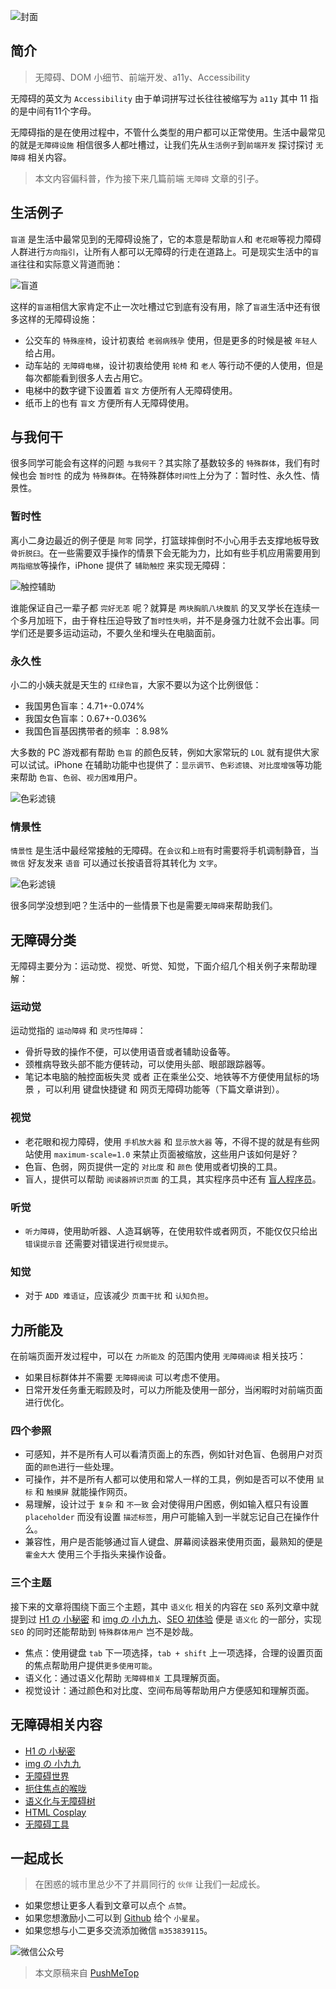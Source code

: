 <!-- # 无障碍世界 -->

![封面](https://raw.githubusercontent.com/pushmetop/resource/master/30-seconds-for-everyday/a11y-101/poster.png)

## 简介

> 无障碍、DOM 小细节、前端开发、a11y、Accessibility

无障碍的英文为 `Accessibility` 由于单词拼写过长往往被缩写为 `a11y` 其中 11 指的是中间有11个字母。

无障碍指的是在使用过程中，不管什么类型的用户都可以正常使用。生活中最常见的就是`无障碍设施` 相信很多人都吐槽过，让我们先从`生活例子`到`前端开发` 探讨探讨 `无障碍` 相关内容。

> 本文内容偏科普，作为接下来几篇前端 `无障碍` 文章的引子。

## 生活例子

`盲道` 是生活中最常见到的无障碍设施了，它的本意是帮助`盲人`和 `老花眼`等视力障碍人群进行`方向指引`，让所有人都可以无障碍的行走在道路上。可是现实生活中的`盲道`往往和实际意义背道而驰：

![盲道](https://raw.githubusercontent.com/pushmetop/resource/master/30-seconds-for-everyday/a11y-101/road.png)

这样的`盲道`相信大家肯定不止一次吐槽过它到底有没有用，除了`盲道`生活中还有很多这样的无障碍设施：

* 公交车的 `特殊座椅`，设计初衷给 `老弱病残孕` 使用，但是更多的时候是被 `年轻人` 给占用。
* 动车站的 `无障碍电梯`，设计初衷给使用 `轮椅` 和 `老人` 等行动不便的人使用，但是每次都能看到很多人去占用它。
* 电梯中的数字键下设置着 `盲文` 方便所有人无障碍使用。
* 纸币上的也有 `盲文` 方便所有人无障碍使用。

## 与我何干

很多同学可能会有这样的问题 `与我何干`？其实除了基数较多的 `特殊群体`，我们有时候也会 `暂时性` 的成为 `特殊群体`。在特殊群体`时间性`上分为了：暂时性、永久性、情景性。

### 暂时性

离小二身边最近的例子便是 `阿零` 同学，打篮球摔倒时不小心用手去支撑地板导致`骨折脱臼`。在一些需要双手操作的情景下会无能为力，比如有些手机应用需要用到 `两指缩放`等操作，iPhone 提供了 `辅助触控` 来实现无障碍：

![触控辅助](https://raw.githubusercontent.com/pushmetop/resource/master/30-seconds-for-everyday/a11y-101/touch.png)

谁能保证自己一辈子都 `完好无恙` 呢？就算是 `两块胸肌八块腹肌` 的叉叉学长在连续一个多月加班下，由于脊柱压迫导致了`暂时性失明`，并不是身强力壮就不会出事。同学们还是要多运动运动，不要久坐和埋头在电脑面前。

### 永久性

小二的小姨夫就是天生的 `红绿色盲`，大家不要以为这个比例很低：

* 我国男色盲率：4.71+-0.074%
* 我国女色盲率：0.67+-0.036%
* 我国色盲基因携带者的频率 ：8.98%

大多数的 PC 游戏都有帮助 `色盲` 的颜色反转，例如大家常玩的 `LOL` 就有提供大家可以试试。iPhone 在辅助功能中也提供了：`显示调节`、`色彩滤镜`、`对比度增强`等功能来帮助 `色盲`、`色弱`、`视力困难`用户。

![色彩滤镜](https://raw.githubusercontent.com/pushmetop/resource/master/30-seconds-for-everyday/a11y-101/color.png)

### 情景性

`情景性` 是生活中最经常接触的无障碍。在`会议`和`上班`有时需要将手机调制静音，当 `微信` 好友发来 `语音` 可以通过长按语音将其转化为 `文字`。

![色彩滤镜](https://raw.githubusercontent.com/pushmetop/resource/master/30-seconds-for-everyday/a11y-101/wechat.png)

很多同学没想到吧？生活中的一些情景下也是需要`无障碍`来帮助我们。

## 无障碍分类

无障碍主要分为：运动觉、视觉、听觉、知觉，下面介绍几个相关例子来帮助理解：

### 运动觉

运动觉指的 `运动障碍` 和 `灵巧性障碍`：

* 骨折导致的操作不便，可以使用语音或者辅助设备等。
* 颈椎病导致头部不能方便转动，可以使用头部、眼部跟踪器等。
* 笔记本电脑的触控面板失灵 或者 正在乘坐公交、地铁等不方便使用鼠标的场景 ，可以利用 键盘快捷键 和 网页无障碍功能等（下篇文章讲到）。

### 视觉

* 老花眼和视力障碍，使用 `手机放大器` 和 `显示放大器` 等，不得不提的就是有些网站使用 `maximum-scale=1.0` 来禁止页面被缩放，这些用户该如何是好？
* 色盲、色弱，网页提供一定的 `对比度` 和 `颜色` 使用或者切换的工具。
* 盲人，提供可以帮助 `阅读器辨识页面` 的工具，其实程序员中还有 [盲人程序员](https://www.zhihu.com/question/40378538)。

### 听觉

* `听力障碍`，使用助听器、人造耳蜗等，在使用软件或者网页，不能仅仅只给出 `错误提示音` 还需要对错误进行`视觉提示`。

### 知觉

* 对于 `ADD 难语证`，应该减少 `页面干扰` 和 `认知负担`。

## 力所能及

在前端页面开发过程中，可以在 `力所能及` 的范围内使用 `无障碍阅读` 相关技巧：

* 如果目标群体并不需要 `无障碍阅读` 可以考虑不使用。
* 日常开发任务重无暇顾及时，可以力所能及使用一部分，当闲暇时对前端页面进行优化。

### 四个参照

* 可感知，并不是所有人可以看清页面上的东西，例如针对色盲、色弱用户对页面的`颜色`进行一些处理。
* 可操作，并不是所有人都可以使用和常人一样的工具，例如是否可以不使用 `鼠标` 和 `触摸屏` 就能操作网页。
* 易理解，设计过于 `复杂` 和 `不一致` 会对使得用户困惑，例如输入框只有设置 `placeholder` 而没有设置 `描述标签`，用户可能输入到一半就忘记自己在操作什么。
* 兼容性，用户是否能够通过盲人键盘、屏幕阅读器来使用页面，最熟知的便是 `霍金大大` 使用三个手指头来操作设备。

### 三个主题

接下来的文章将围绕下面三个主题，其中 `语义化` 相关的内容在 `SEO` 系列文章中就提到过 [H1 の 小秘密](https://github.com/pushmetop/30-seconds-for-everyday/blob/master/posts/heading.md) 和 [img の 小九九](https://github.com/pushmetop/30-seconds-for-everyday/blob/master/posts/img-tag.md)、[SEO 初体验](https://github.com/pushmetop/30-seconds-for-everyday/blob/master/posts/seo-101.md) 便是 `语义化` 的一部分，实现 `SEO` 的同时还能帮助到 `特殊群体用户` 岂不是妙哉。

* 焦点：使用键盘 `tab` 下一项选择，`tab + shift` 上一项选择，合理的设置页面的焦点帮助用户提供`更多使用可能`。
* 语义化：通过语义化帮助 `无障碍相关` 工具理解页面。
* 视觉设计：通过颜色和对比度、空间布局等帮助用户方便感知和理解页面。

## 无障碍相关内容

* [H1 の 小秘密](https://github.com/pushmetop/30-seconds-for-everyday/blob/master/posts/heading.md)
* [img の 小九九](https://github.com/pushmetop/30-seconds-for-everyday/blob/master/posts/img-tag.md)
* [无障碍世界](https://github.com/pushmetop/30-seconds-for-everyday/blob/master/posts/a11y-101.md)
* [扼住焦点的喉咙](https://github.com/pushmetop/30-seconds-for-everyday/blob/master/posts/a11y-foucs.md)
* [语义化与无障碍树](https://github.com/pushmetop/30-seconds-for-everyday/blob/master/posts/a11y-tree.md)
* [HTML Cosplay](https://github.com/pushmetop/30-seconds-for-everyday/blob/master/posts/a11y-aria.md)
* [无障碍工具](https://github.com/pushmetop/30-seconds-for-everyday/blob/master/posts/a11y-tools.md)

## 一起成长

> 在困惑的城市里总少不了并肩同行的 `伙伴` 让我们一起成长。

* 如果您想让更多人看到文章可以点个 `点赞`。
* 如果您想激励小二可以到 [Github](https://github.com/pushmetop/30-seconds-for-everyday) 给个 `小星星`。
* 如果您想与小二更多交流添加微信 `m353839115`。

![微信公众号](https://raw.githubusercontent.com/pushmetop/resource/master/donate/pushmetop.png)

> 本文原稿来自 [PushMeTop](https://github.com/pushmetop)